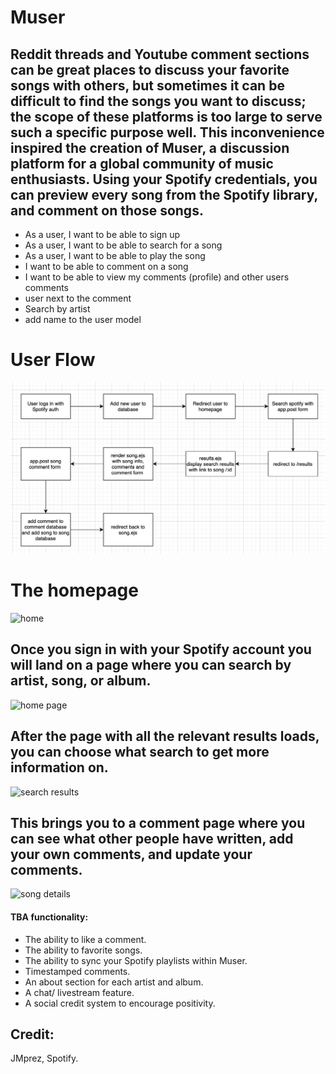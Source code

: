 # Muser
## Reddit threads and Youtube comment sections can be great places to discuss your favorite songs with others, but sometimes it can be difficult to find the songs you want to discuss; the scope of these platforms is too large to serve such a specific purpose well. This inconvenience inspired the creation of Muser, a discussion platform for a global community of music enthusiasts. Using your Spotify credentials, you can preview every song from the Spotify library, and comment on those songs.

- As a user, I want to be able to sign up
- As a user, I want to be able to search for a song
- As a user, I want to be able to play the song
- I want to be able to comment on a song
- I want to be able to view my comments (profile) and other users comments
- user next to the comment
- Search by artist
- add name to the user model



# User Flow

<img src="public/img/WIREFRAME-ERD-USERFLOW/Screen Shot 2020-10-30 at 7.47.34 AM.png" alt="home"/>


# The homepage

<img src="https://imgur.com/VEWQEtG.png" alt="home"/>

## Once you sign in with your Spotify account you will land on a page where you can search by artist, song, or album.

<img src="https://imgur.com/iYhwy1E.png" alt="home page"/>

## After the page with all the relevant results loads, you can choose what search to get more information on.
<img src="https://imgur.com/dWfZ3VK.png" alt="search results"/>

## This brings you to a comment page where you can see what other people have written, add your own comments, and update your comments.
<img src="https://imgur.com/apGVHRe.png" alt="song details"/>



#### TBA functionality:
- The ability to like a comment.
- The ability to favorite songs.
- The ability to sync your Spotify playlists within Muser.
- Timestamped comments.
- An about section for each artist and album.
- A chat/ livestream feature.
- A social credit system to encourage positivity.

## Credit:
JMprez, Spotify. 